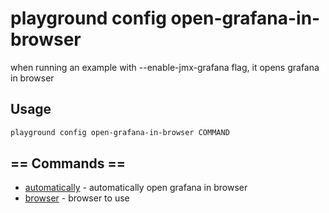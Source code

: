 # playground config open-grafana-in-browser

when running an example with --enable-jmx-grafana flag, it opens grafana in browser  


## Usage

```bash
playground config open-grafana-in-browser COMMAND
```

## == Commands ==

- [automatically](playground%20config%20open-grafana-in-browser%20automatically) - automatically open grafana in browser
- [browser](playground%20config%20open-grafana-in-browser%20browser) - browser to use


